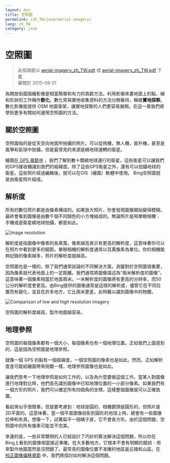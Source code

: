 ```yaml
---
layout: doc
title: 空照圖
permalink: /zh_TW/josm/aerial-imagery/
lang: zh_TW
category: josm
---
```


空照圖
================

> 此指南能以 [aerial-imagery_zh_TW.odt](/files/aerial-imagery_zh_TW.odt) 或 [aerial-imagery_zh_TW.pdf](/files/aerial-imagery_zh_TW.pdf) 下載  
> 審閲於 2015-09-21  

為開放街圖描繪影像是相當簡單和有力的貢獻方法。利用影像來畫地面上的點、線和形狀的工作稱作**數化**。數化常與實地收集資料的方法分開看待，稱做**實地探察**。數化影像能提供 OSM 地圖骨架，讓實地探察的人們更容易展開。在這一章我們將學到更多有關如何運用空照圖的方法。  

關於空照圖
-------------

空照圖指的是從天空向地面所拍攝的照片。可以從飛機，無人機，直升機，甚至是風箏和氣球中拍攝，但是最常見的來源是繞地球運轉的衛星。  

繪圖[在 GPS 章節中](/zh_TW/mobile-mapping/using-gps) ，我們了解到數十顆繞地球運行的衛星，這些衛星可以讓我們的GPS接收機識別我們的經緯度。除了這些GPS衛星之外，還有可以拍攝地球的衛星。這些照片經過編輯後，就可以在GIS（繪圖）軟體中使用。 Bing空照圖就是由衛星照片組成。  

解析度
----------

所有的數位照片都是由像素構成的。如果放大照片，你會發現圖像開始變得模糊，最終會看到圖像是由數千個不同顏色的小方塊組成的。無論照片是用單眼相機`、手機或是衛星繞地球拍攝，都是如此。  

![Image resolution][]

解析度是指圖像中像素的長乘寬。像素越高表示有更高的解析度，這意味著你可以在照片中看到更多的細節。單眼相機的解析度通常以百萬像素為單位。你的相機能夠記錄的像素越多，照片的解析度就越高。  

空照圖也是一樣的，除了我們通常談論的不同解決方案。測量對於空照圖很重要，因為像素就代表地面上的一定距離。我們通常將圖像描述為“兩米解析度的圖像”，這意味著一個像素相當於地面兩米。一米解析度的圖像將有更高的分辨率，而50公分的解析度會更高。由Bing提供的圖像通常是這樣的解析度，儘管它在不同位置而有變化，並且在許多地方，它比兩米更差，此時難以識別圖像中的物體。  

![Comparison of low and high resolution imagery][]

空照圖的解析度越高，製作地圖越容易。  

地理參照
---------------

空照圖的每個像素都有一個大小，每個像素也有一個地理位置。正如我們上面提到的，這是因為空照圖是地理參照。  

就像一個 GPS 的點有一個經緯度，一個空照圖的像素也是如此。然而，正如解析度差可能給繪圖帶來挑戰一樣，地理參照圖像也是如此。  

讓我們思考一下地理參照是如何工作的，以及為什麼要做這個工作。當某人對圖像進行地理對比時，他們首先識別圖像中已知地理位置的一小部分像素。如果我們有一個方形的照片，我們可以確定所有四個角的坐標，這樣整個圖像就可以正確放置。  

看起來似乎很簡單，但是要考慮到：地球是圓的、相機鏡頭是圓形的，但照片是2D平面的。這意味著，當一個平面圖像投影到圓形的地球上時，總會有一些圖像拉伸和失真。想像一下，試著扁平一個橘子皮，它不會長方形。由於這個問題，空照圖中的所有像素可能並不完美。  

幸運的是，一些非常聰明的人已經設計了巧妙的算法解決這個問題，所以你在Bing上看到的圖像相當接近準確。在大多數地方，它根本不會有明顯的錯誤 - 用來製作地圖當然是沒問題了。最常見的圖像位置不准確的地區是丘陵和山區。在 [校正圖像偏移章節](/zh_TW/josm/correcting-imagery-offset) 中，我們將探討如何解決這個問題。  

[Image resolution]: /images/josm/orange-resolution.png
[Comparison of low and high resolution imagery]: /images/josm/low-res-high-res.png